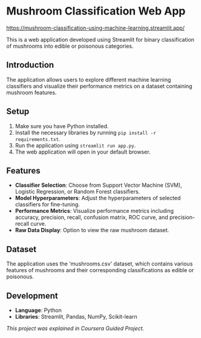 # Mushroom Classification Web App
https://mushroom-classification-using-machine-learning.streamlit.app/

This is a web application developed using Streamlit for binary classification of mushrooms into edible or poisonous categories.

## Introduction
The application allows users to explore different machine learning classifiers and visualize their performance metrics on a dataset containing mushroom features.

## Setup
1. Make sure you have Python installed.
2. Install the necessary libraries by running `pip install -r requirements.txt`.
3. Run the application using `streamlit run app.py`.
4. The web application will open in your default browser.

## Features
- **Classifier Selection**: Choose from Support Vector Machine (SVM), Logistic Regression, or Random Forest classifiers.
- **Model Hyperparameters**: Adjust the hyperparameters of selected classifiers for fine-tuning.
- **Performance Metrics**: Visualize performance metrics including accuracy, precision, recall, confusion matrix, ROC curve, and precision-recall curve.
- **Raw Data Display**: Option to view the raw mushroom dataset.

## Dataset
The application uses the 'mushrooms.csv' dataset, which contains various features of mushrooms and their corresponding classifications as edible or poisonous.

## Development
- **Language**: Python
- **Libraries**: Streamlit, Pandas, NumPy, Scikit-learn

*This project was explained in Coursera Guided Project.*
